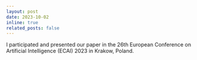 ```yaml
---
layout: post
date: 2023-10-02
inline: true
related_posts: false
---
```


I participated and presented our paper in the 26th European Conference on Artificial Intelligence (ECAI) 2023 in Krakow, Poland.  
